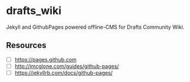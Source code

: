 # drafts_wiki

Jekyll and GithubPages powered offline-CMS for Drafts Community Wiki.


## Resources
- [ ] https://pages.github.com
- [ ] http://jmcglone.com/guides/github-pages/
- [ ] https://jekyllrb.com/docs/github-pages/
